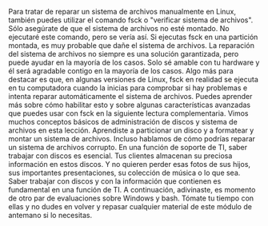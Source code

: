 Para tratar de reparar un sistema de archivos manualmente en Linux,
también puedes utilizar el comando fsck o "verificar sistema de archivos". Sólo asegúrate de que el sistema de archivos
no esté montado. No ejecutaré este comando,
pero se vería así. Si ejecutas fsck en una partición montada, es muy probable
que dañe el sistema de archivos. La reparación del sistema de archivos
no siempre es una solución garantizada, pero puede ayudar en la mayoría de los casos. Solo sé amable con tu hardware
y él será agradable contigo en la mayoría de los casos. Algo más para destacar es que,
en algunas versiones de Linux, fsck en realidad se ejecuta en tu computadora cuando la inicias
para comprobar si hay problemas e intenta reparar automáticamente el sistema de archivos. Puedes aprender más sobre cómo habilitar esto
y sobre algunas características avanzadas que puedes usar con fsck
en la siguiente lectura complementaria. Vimos muchos conceptos básicos
de administración de discos y sistema de archivos en esta lección. Aprendiste a particionar un disco
y a formatear y montar un sistema de archivos. Incluso hablamos de cómo podrías reparar
un sistema de archivos corrupto. En una función de soporte de TI,
saber trabajar con discos es esencial. Tus clientes almacenan
su preciosa información en estos discos. Y no quieren perder
esas fotos de sus hijos, sus importantes presentaciones,
su colección de música o lo que sea. Saber trabajar con discos y con la información que contienen
es fundamental en una función de TI. A continuación, adivinaste,
es momento de otro par de evaluaciones sobre Windows y bash. Tómate tu tiempo con ellas
y no dudes en volver y repasar cualquier material de este módulo
de antemano si lo necesitas.